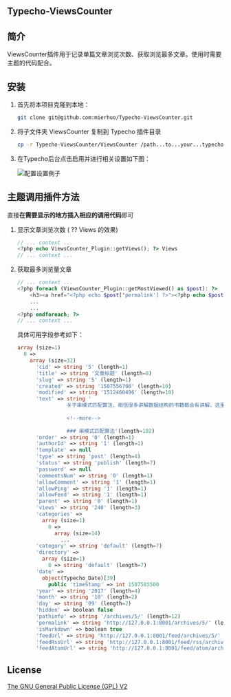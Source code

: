 Typecho-ViewsCounter
----

## 简介

ViewsCounter插件用于记录单篇文章浏览次数、获取浏览最多文章。使用时需要主题的代码配合。

## 安装

1. 首先将本项目克隆到本地：

    ```bash
    git clone git@github.com:mierhuo/Typecho-ViewsCounter.git
    ```

2. 将子文件夹 ViewsCounter 复制到 Typecho 插件目录

    ```bash
    cp -r Typecho-ViewsCounter/ViewsCounter /path...to...your...typecho/usr/plugins/
    ```
    
3. 在Typecho后台点击启用并进行相关设置如下图：

    <img src="https://raw.githubusercontent.com/mierhuo/Typecho-ViewsCounter/master/config_example.png" alt="配置设置例子">

## 主题调用插件方法

直接**在需要显示的地方插入相应的调用代码**即可

1. 显示文章浏览次数 ( ?? Views 的效果)

    ```php
    // ... context ...
    <?php echo ViewsCounter_Plugin::getViews(); ?> Views
    // ... context ...
    ```

2. 获取最多浏览量文章

    ```php
    // ... context ...
    <?php foreach (ViewsCounter_Plugin::getMostViewed() as $post): ?>
        <h3><a href="<?php echo $post['permalink'] ?>"><?php echo $post['title'] ?></a></h3>
        ...
        ...
    <?php endforeach; ?>
    // ... context ...
    ```
    具体可用字段参考如下：
    
    ```php
    array (size=1)
      0 => 
        array (size=32)
          'cid' => string '5' (length=1)
          'title' => string '文章标题' (length=8)
          'slug' => string '5' (length=1)
          'created' => string '1507556700' (length=10)
          'modified' => string '1512460496' (length=10)
          'text' => string '
                    关于串模式匹配算法，相信很多讲解数据结构的书籍都会有讲解，这里先大概提一下。
                    
                    <!--more-->
                    
                    ### 串模式匹配算法'(length=102)
          'order' => string '0' (length=1)
          'authorId' => string '1' (length=1)
          'template' => null
          'type' => string 'post' (length=4)
          'status' => string 'publish' (length=7)
          'password' => null
          'commentsNum' => string '0' (length=1)
          'allowComment' => string '1' (length=1)
          'allowPing' => string '1' (length=1)
          'allowFeed' => string '1' (length=1)
          'parent' => string '0' (length=1)
          'views' => string '240' (length=3)
          'categories' => 
            array (size=1)
              0 => 
                array (size=14)
                  ...
          'category' => string 'default' (length=7)
          'directory' => 
            array (size=1)
              0 => string 'default' (length=7)
          'date' => 
            object(Typecho_Date)[39]
              public 'timeStamp' => int 1507585500
          'year' => string '2017' (length=4)
          'month' => string '10' (length=2)
          'day' => string '09' (length=2)
          'hidden' => boolean false
          'pathinfo' => string '/archives/5/' (length=12)
          'permalink' => string 'http://127.0.0.1:8001/archives/5/' (length=33)
          'isMarkdown' => boolean true
          'feedUrl' => string 'http://127.0.0.1:8001/feed/archives/5/' (length=38)
          'feedRssUrl' => string 'http://127.0.0.1:8001/feed/rss/archives/5/' (length=42)
          'feedAtomUrl' => string 'http://127.0.0.1:8001/feed/atom/archives/5/' (length=43)
    ```
    
## License

<a href="https://github.com/mierhuo/Typecho-SimpleCDN/blob/master/LICENSE.txt">The GNU General Public License (GPL) V2</a>